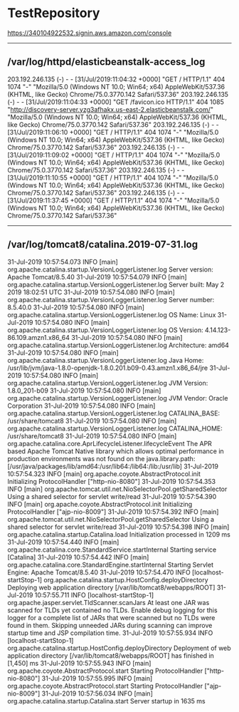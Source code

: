 # TestRepository

https://340104922532.signin.aws.amazon.com/console

-------------------------------------
/var/log/httpd/elasticbeanstalk-access_log
-------------------------------------
203.192.246.135 (-) - - [31/Jul/2019:11:04:32 +0000] "GET / HTTP/1.1" 404 1074 "-" "Mozilla/5.0 (Windows NT 10.0; Win64; x64) AppleWebKit/537.36 (KHTML, like Gecko) Chrome/75.0.3770.142 Safari/537.36"
203.192.246.135 (-) - - [31/Jul/2019:11:04:33 +0000] "GET /favicon.ico HTTP/1.1" 404 1085 "http://discovery-server.yzg3afhakx.us-east-2.elasticbeanstalk.com/" "Mozilla/5.0 (Windows NT 10.0; Win64; x64) AppleWebKit/537.36 (KHTML, like Gecko) Chrome/75.0.3770.142 Safari/537.36"
203.192.246.135 (-) - - [31/Jul/2019:11:06:10 +0000] "GET / HTTP/1.1" 404 1074 "-" "Mozilla/5.0 (Windows NT 10.0; Win64; x64) AppleWebKit/537.36 (KHTML, like Gecko) Chrome/75.0.3770.142 Safari/537.36"
203.192.246.135 (-) - - [31/Jul/2019:11:09:02 +0000] "GET / HTTP/1.1" 404 1074 "-" "Mozilla/5.0 (Windows NT 10.0; Win64; x64) AppleWebKit/537.36 (KHTML, like Gecko) Chrome/75.0.3770.142 Safari/537.36"
203.192.246.135 (-) - - [31/Jul/2019:11:10:55 +0000] "GET / HTTP/1.1" 404 1074 "-" "Mozilla/5.0 (Windows NT 10.0; Win64; x64) AppleWebKit/537.36 (KHTML, like Gecko) Chrome/75.0.3770.142 Safari/537.36"
203.192.246.135 (-) - - [31/Jul/2019:11:37:45 +0000] "GET / HTTP/1.1" 404 1074 "-" "Mozilla/5.0 (Windows NT 10.0; Win64; x64) AppleWebKit/537.36 (KHTML, like Gecko) Chrome/75.0.3770.142 Safari/537.36"



-------------------------------------
/var/log/tomcat8/catalina.2019-07-31.log
-------------------------------------
31-Jul-2019 10:57:54.073 INFO [main] org.apache.catalina.startup.VersionLoggerListener.log Server version:        Apache Tomcat/8.5.40
31-Jul-2019 10:57:54.079 INFO [main] org.apache.catalina.startup.VersionLoggerListener.log Server built:          May 2 2019 18:02:51 UTC
31-Jul-2019 10:57:54.080 INFO [main] org.apache.catalina.startup.VersionLoggerListener.log Server number:         8.5.40.0
31-Jul-2019 10:57:54.080 INFO [main] org.apache.catalina.startup.VersionLoggerListener.log OS Name:               Linux
31-Jul-2019 10:57:54.080 INFO [main] org.apache.catalina.startup.VersionLoggerListener.log OS Version:            4.14.123-86.109.amzn1.x86_64
31-Jul-2019 10:57:54.080 INFO [main] org.apache.catalina.startup.VersionLoggerListener.log Architecture:          amd64
31-Jul-2019 10:57:54.080 INFO [main] org.apache.catalina.startup.VersionLoggerListener.log Java Home:             /usr/lib/jvm/java-1.8.0-openjdk-1.8.0.201.b09-0.43.amzn1.x86_64/jre
31-Jul-2019 10:57:54.080 INFO [main] org.apache.catalina.startup.VersionLoggerListener.log JVM Version:           1.8.0_201-b09
31-Jul-2019 10:57:54.080 INFO [main] org.apache.catalina.startup.VersionLoggerListener.log JVM Vendor:            Oracle Corporation
31-Jul-2019 10:57:54.080 INFO [main] org.apache.catalina.startup.VersionLoggerListener.log CATALINA_BASE:         /usr/share/tomcat8
31-Jul-2019 10:57:54.080 INFO [main] org.apache.catalina.startup.VersionLoggerListener.log CATALINA_HOME:         /usr/share/tomcat8
31-Jul-2019 10:57:54.080 INFO [main] org.apache.catalina.core.AprLifecycleListener.lifecycleEvent The APR based Apache Tomcat Native library which allows optimal performance in production environments was not found on the java.library.path: [/usr/java/packages/lib/amd64:/usr/lib64:/lib64:/lib:/usr/lib]
31-Jul-2019 10:57:54.323 INFO [main] org.apache.coyote.AbstractProtocol.init Initializing ProtocolHandler ["http-nio-8080"]
31-Jul-2019 10:57:54.353 INFO [main] org.apache.tomcat.util.net.NioSelectorPool.getSharedSelector Using a shared selector for servlet write/read
31-Jul-2019 10:57:54.390 INFO [main] org.apache.coyote.AbstractProtocol.init Initializing ProtocolHandler ["ajp-nio-8009"]
31-Jul-2019 10:57:54.392 INFO [main] org.apache.tomcat.util.net.NioSelectorPool.getSharedSelector Using a shared selector for servlet write/read
31-Jul-2019 10:57:54.398 INFO [main] org.apache.catalina.startup.Catalina.load Initialization processed in 1209 ms
31-Jul-2019 10:57:54.440 INFO [main] org.apache.catalina.core.StandardService.startInternal Starting service [Catalina]
31-Jul-2019 10:57:54.442 INFO [main] org.apache.catalina.core.StandardEngine.startInternal Starting Servlet Engine: Apache Tomcat/8.5.40
31-Jul-2019 10:57:54.470 INFO [localhost-startStop-1] org.apache.catalina.startup.HostConfig.deployDirectory Deploying web application directory [/var/lib/tomcat8/webapps/ROOT]
31-Jul-2019 10:57:55.711 INFO [localhost-startStop-1] org.apache.jasper.servlet.TldScanner.scanJars At least one JAR was scanned for TLDs yet contained no TLDs. Enable debug logging for this logger for a complete list of JARs that were scanned but no TLDs were found in them. Skipping unneeded JARs during scanning can improve startup time and JSP compilation time.
31-Jul-2019 10:57:55.934 INFO [localhost-startStop-1] org.apache.catalina.startup.HostConfig.deployDirectory Deployment of web application directory [/var/lib/tomcat8/webapps/ROOT] has finished in [1,450] ms
31-Jul-2019 10:57:55.943 INFO [main] org.apache.coyote.AbstractProtocol.start Starting ProtocolHandler ["http-nio-8080"]
31-Jul-2019 10:57:55.995 INFO [main] org.apache.coyote.AbstractProtocol.start Starting ProtocolHandler ["ajp-nio-8009"]
31-Jul-2019 10:57:56.034 INFO [main] org.apache.catalina.startup.Catalina.start Server startup in 1635 ms

